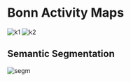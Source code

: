 # Bonn Activity Maps

![k1](https://user-images.githubusercontent.com/831215/70445955-b0b39180-1a9c-11ea-8609-56aa46ade813.png)
![k2](https://user-images.githubusercontent.com/831215/70445957-b14c2800-1a9c-11ea-95f8-310d87ddd7f2.png)


## Semantic Segmentation

![segm](https://user-images.githubusercontent.com/831215/70445977-ba3cf980-1a9c-11ea-939e-84c7a6178d33.png)


